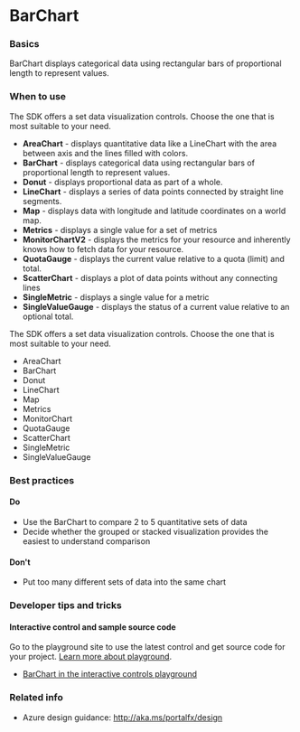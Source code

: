 ﻿# BarChart

 
<a name="basics"></a>
### Basics
BarChart displays categorical data using rectangular bars of proportional length to represent values.


<!-- TODO get an IMAGE to embed here -->

<!-- TODO get an SAMPLE CODE to embed here -->

 
<a name="when-to-use"></a>
### When to use
The SDK offers a set data visualization controls.  Choose the one that is most suitable to your need.
* **AreaChart** - displays quantitative data like a LineChart with the area between axis and the lines filled with colors.
* **BarChart** - displays categorical data using rectangular bars of proportional length to represent values.
* **Donut** - displays proportional data as part of a whole.
* **LineChart** - displays a series of data points connected by straight line segments.
* **Map** - displays data with longitude and latitude coordinates on a world map.
* **Metrics** - displays a single value for a set of metrics
* **MonitorChartV2** - displays the metrics for your resource and inherently knows how to fetch data for your resource.
* **QuotaGauge** - displays the current value relative to a quota (limit) and total.
* **ScatterChart** - displays a plot of data points without any connecting lines
* **SingleMetric** - displays a single value for a metric
* **SingleValueGauge** - displays the status of a current value relative to an optional total.  

The SDK offers a set data visualization controls.  Choose the one that is most suitable to your need.
* AreaChart
* BarChart
* Donut
* LineChart
* Map
* Metrics
* MonitorChart
* QuotaGauge
* ScatterChart
* SingleMetric
* SingleValueGauge


 
<a name="best-practices"></a>
### Best practices


<a name="best-practices-do"></a>
#### Do

* Use the BarChart to compare 2 to 5 quantitative sets of data
* Decide whether the grouped or stacked visualization provides the easiest to understand comparison


<a name="best-practices-don-t"></a>
#### Don&#39;t

* Put too many different sets of data into the same chart



 
<a name="developer-tips-and-tricks"></a>
### Developer tips and tricks



<a name="developer-tips-and-tricks-interactive-control-and-sample-source-code"></a>
#### Interactive control and sample source code
Go to the playground site to use the latest control and get source code for your project.  [Learn more about playground](./top-extensions-controls-playground.md).

*  <a href="https://ms.portal.azure.com/?Microsoft_Azure_Playground=true#blade/Microsoft_Azure_Playground/ControlsIndexBlade/BarChart_create_Playground" target="_blank">BarChart in the interactive controls playground</a>

 

 
<a name="related-info"></a>
### Related info

* Azure design guidance:  http://aka.ms/portalfx/design


